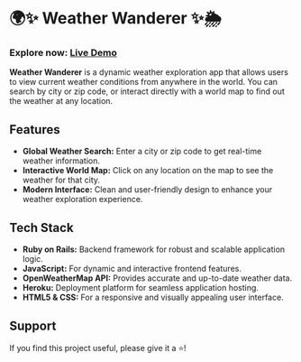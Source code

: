 # 🌍✨ Weather Wanderer ✨🌦️

### Explore now: [Live Demo](weather-wanderer-dddddd1a315c.herokuapp.com/)

**Weather Wanderer** is a dynamic weather exploration app that allows users to view current weather conditions from anywhere in the world. You can search by city or zip code, or interact directly with a world map to find out the weather at any location.

## Features

- **Global Weather Search:** Enter a city or zip code to get real-time weather information.
- **Interactive World Map:** Click on any location on the map to see the weather for that city.
- **Modern Interface:** Clean and user-friendly design to enhance your weather exploration experience.

## Tech Stack

- **Ruby on Rails:** Backend framework for robust and scalable application logic.
- **JavaScript:** For dynamic and interactive frontend features.
- **OpenWeatherMap API:** Provides accurate and up-to-date weather data.
- **Heroku:** Deployment platform for seamless application hosting.
- **HTML5 & CSS:** For a responsive and visually appealing user interface.


## Support
If you find this project useful, please give it a ⭐️!